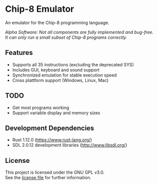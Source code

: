 # Chip-8 Emulator

An emulator for the Chip-8 programming language.  

*Alpha Software: Not all components are fully implemented and bug-free.  
It can only run a small subset of Chip-8 programs correctly.*

## Features
- Supports all 35 instructions (excluding the deprecated SYS)
- Includes GUI, keyboard and sound support
- Synchronized emulation for stable execution speed
- Cross plattform support (Windows, Linux, Mac)

## TODO
- Get most programs working
- Support variable display and memory sizes

## Development Dependencies
- Rust 1.12.0 (https://www.rust-lang.org/)
- SDL 2.0.12 development libraries (http://www.libsdl.org/)

## License
This project is licensed under the GNU GPL v3.0.  
See the [license file](LICENSE) for further information.
